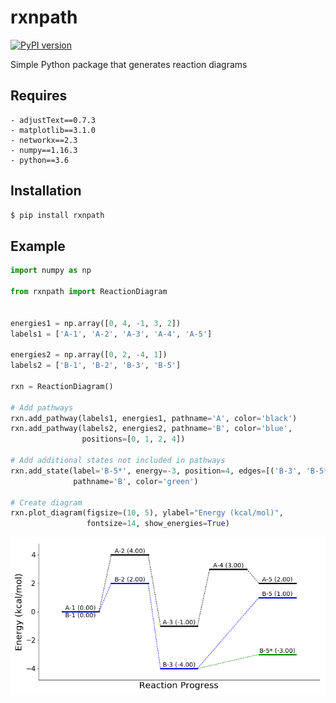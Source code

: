 # rxnpath

[![PyPI version](https://badge.fury.io/py/rxnpath.svg)](https://badge.fury.io/py/rxnpath)

Simple Python package that generates reaction diagrams

## Requires
```
- adjustText==0.7.3
- matplotlib==3.1.0
- networkx==2.3
- numpy==1.16.3
- python==3.6
```

## Installation
```bash
$ pip install rxnpath
```

## Example

```python
import numpy as np

from rxnpath import ReactionDiagram


energies1 = np.array([0, 4, -1, 3, 2])
labels1 = ['A-1', 'A-2', 'A-3', 'A-4', 'A-5']

energies2 = np.array([0, 2, -4, 1])
labels2 = ['B-1', 'B-2', 'B-3', 'B-5']

rxn = ReactionDiagram()

# Add pathways
rxn.add_pathway(labels1, energies1, pathname='A', color='black')
rxn.add_pathway(labels2, energies2, pathname='B', color='blue',
                positions=[0, 1, 2, 4])

# Add additional states not included in pathways
rxn.add_state(label='B-5*', energy=-3, position=4, edges=[('B-3', 'B-5*')],
              pathname='B', color='green')

# Create diagram
rxn.plot_diagram(figsize=(10, 5), ylabel="Energy (kcal/mol)",
                 fontsize=14, show_energies=True)
```

<img src="example.png">
